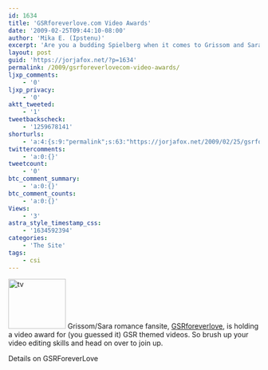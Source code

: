 ```yaml
---
id: 1634
title: 'GSRforeverlove.com Video Awards'
date: '2009-02-25T09:44:10-08:00'
author: 'Mika E. (Ipstenu)'
excerpt: 'Are you a budding Spielberg when it comes to Grissom and Sara?  Want to show off the video you made?  Then we''ve got an contest for you!'
layout: post
guid: 'https://jorjafox.net/?p=1634'
permalink: /2009/gsrforeverlovecom-video-awards/
ljxp_comments:
    - '0'
ljxp_privacy:
    - '0'
aktt_tweeted:
    - '1'
tweetbackscheck:
    - '1259678141'
shorturls:
    - 'a:4:{s:9:"permalink";s:63:"https://jorjafox.net/2009/02/25/gsrforeverlovecom-video-awards/";s:7:"tinyurl";s:25:"http://tinyurl.com/csvq9z";s:4:"isgd";s:18:"http://is.gd/52Y5k";s:5:"bitly";s:20:"http://bit.ly/5CSrjr";}'
twittercomments:
    - 'a:0:{}'
tweetcount:
    - '0'
btc_comment_summary:
    - 'a:0:{}'
btc_comment_counts:
    - 'a:0:{}'
Views:
    - '3'
astra_style_timestamp_css:
    - '1634592394'
categories:
    - 'The Site'
tags:
    - csi
---
```


<img src="//static.jorjafox.net/wordpress/2009/02/tv-115x100.png" alt="tv" title="tv" width="115" height="100" class="alignleft size-thumbnail wp-image-1635" />  Grissom/Sara romance fansite, <a href="http://www.gsrforeverlove.com/">GSRforeverlove</a>, is holding a video award for (you guessed it) GSR themed videos.  So brush up your video editing skills and head on over to join up.

Details on GSRForeverLove